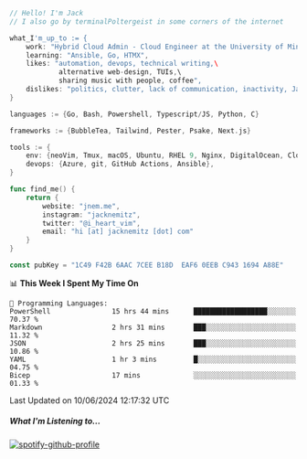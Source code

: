 ```go
// Hello! I'm Jack
// I also go by terminalPoltergeist in some corners of the internet

what_I'm_up_to := {
    work: "Hybrid Cloud Admin - Cloud Engineer at the University of Minnesota",
    learning: "Ansible, Go, HTMX",
    likes: "automation, devops, technical writing,\
            alternative web-design, TUIs,\
            sharing music with people, coffee",
    dislikes: "politics, clutter, lack of communication, inactivity, Java",
}

languages := {Go, Bash, Powershell, Typescript/JS, Python, C}

frameworks := {BubbleTea, Tailwind, Pester, Psake, Next.js}

tools := {
    env: {neoVim, Tmux, macOS, Ubuntu, RHEL 9, Nginx, DigitalOcean, Cloudflare},
    devops: {Azure, git, GitHub Actions, Ansible},
}

func find_me() {
    return {
        website: "jnem.me",
        instagram: "jacknemitz",
        twitter: "@i_heart_vim",
        email: "hi [at] jacknemitz [dot] com"
    }
}

const pubKey = "1C49 F42B 6AAC 7CEE B18D  EAF6 0EEB C943 1694 A88E"
```

<!--START_SECTION:waka-->
📊 **This Week I Spent My Time On** 

```text
💬 Programming Languages: 
PowerShell               15 hrs 44 mins      ██████████████████░░░░░░░   70.37 % 
Markdown                 2 hrs 31 mins       ███░░░░░░░░░░░░░░░░░░░░░░   11.32 % 
JSON                     2 hrs 25 mins       ███░░░░░░░░░░░░░░░░░░░░░░   10.86 % 
YAML                     1 hr 3 mins         █░░░░░░░░░░░░░░░░░░░░░░░░   04.75 % 
Bicep                    17 mins             ░░░░░░░░░░░░░░░░░░░░░░░░░   01.33 % 
```


 Last Updated on 10/06/2024 12:17:32 UTC
<!--END_SECTION:waka-->

##### What I'm Listening to...

[![spotify-github-profile](https://spotify-github-profile.vercel.app/api/view?uid=jack.nemitz&cover_image=true&show_offline=true&bar_color=53b14f&bar_color_cover=false&background_color=121212FF)](https://spotify-github-profile.vercel.app/api/view?uid=jack.nemitz&redirect=true)
